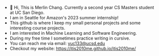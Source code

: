 - 👋 Hi, This is Merlin Chang. Currently a second year CS Masters student at UC San Diego.
- I am in Seattle for Amazon's 2023 summer internship!
- This github is where I keep my small personal projects and some interesting course projects.
- I am interested in Machine Learning and Software Engineering.
- During my free time I sometimes practice writing in cursive.
- You can reach me via email: yuc133@ucsd.edu
- Checkout my website: https://itis2010me.github.io/itis2010me/
  

<!---
itis2010me/itis2010me is a ✨ special ✨ repository because its `README.md` (this file) appears on your GitHub profile.
You can click the Preview link to take a look at your changes.
--->
